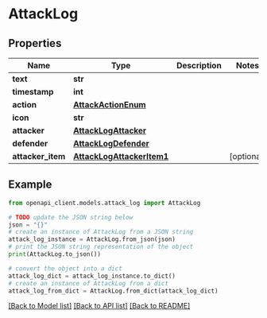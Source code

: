 # AttackLog


## Properties

Name | Type | Description | Notes
------------ | ------------- | ------------- | -------------
**text** | **str** |  | 
**timestamp** | **int** |  | 
**action** | [**AttackActionEnum**](AttackActionEnum.md) |  | 
**icon** | **str** |  | 
**attacker** | [**AttackLogAttacker**](AttackLogAttacker.md) |  | 
**defender** | [**AttackLogDefender**](AttackLogDefender.md) |  | 
**attacker_item** | [**AttackLogAttackerItem1**](AttackLogAttackerItem1.md) |  | [optional] 

## Example

```python
from openapi_client.models.attack_log import AttackLog

# TODO update the JSON string below
json = "{}"
# create an instance of AttackLog from a JSON string
attack_log_instance = AttackLog.from_json(json)
# print the JSON string representation of the object
print(AttackLog.to_json())

# convert the object into a dict
attack_log_dict = attack_log_instance.to_dict()
# create an instance of AttackLog from a dict
attack_log_from_dict = AttackLog.from_dict(attack_log_dict)
```
[[Back to Model list]](../README.md#documentation-for-models) [[Back to API list]](../README.md#documentation-for-api-endpoints) [[Back to README]](../README.md)


